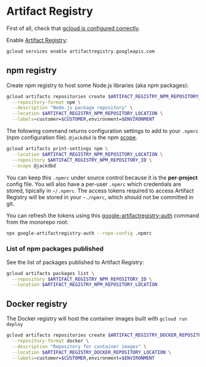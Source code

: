 # Artifact Registry

First of all, check that [gcloud is configured correctly](./gcloud-configuration.md).

Enable [Artifact Registry](https://cloud.google.com/artifact-registry):

```sh
gcloud services enable artifactregistry.googleapis.com
```

## npm registry

Create npm registry to host some Node.js libraries (aka npm packages):

```sh
gcloud artifacts repositories create $ARTIFACT_REGISTRY_NPM_REPOSITORY_ID \
  --repository-format npm \
  --description "Node.js package repository" \
  --location $ARTIFACT_REGISTRY_NPM_REPOSITORY_LOCATION \
  --labels=customer=$CUSTOMER,environment=$ENVIRONMENT
```

The following command returns configuration settings to add to your `.npmrc` (npm configuration file). `@jackdbd` is the npm [scope](https://docs.npmjs.com/about-scopes).

```sh
gcloud artifacts print-settings npm \
  --location $ARTIFACT_REGISTRY_NPM_REPOSITORY_LOCATION \
  --repository $ARTIFACT_REGISTRY_NPM_REPOSITORY_ID \
  --scope @jackdbd
```

You can keep this `.npmrc` under source control because it is the **per-project** config file. You will also have a per-user `.npmrc` which credentials are stored, tipically in `~/.npmrc`. The access tokens required to access Artifact Registry will be stored in your `~./npmrc`, which should not be committed in git.

You can refresh the tokens using this [google-artifactregistry-auth](https://github.com/GoogleCloudPlatform/artifact-registry-npm-tools#readme) command from the monorepo root:

```sh
npx google-artifactregistry-auth --repo-config .npmrc
```

### List of npm packages published

See the list of packages published to Artifact Registry:

```sh
gcloud artifacts packages list \
  --repository $ARTIFACT_REGISTRY_NPM_REPOSITORY_ID \
  --location $ARTIFACT_REGISTRY_NPM_REPOSITORY_LOCATION
```

## Docker registry

The Docker registry will host the container images built with `gcloud run deploy`

```sh
gcloud artifacts repositories create $ARTIFACT_REGISTRY_DOCKER_REPOSITORY_ID \
  --repository-format docker \
  --description "Repository for container images" \
  --location $ARTIFACT_REGISTRY_DOCKER_REPOSITORY_LOCATION \
  --labels=customer=$CUSTOMER,environment=$ENVIRONMENT
```
